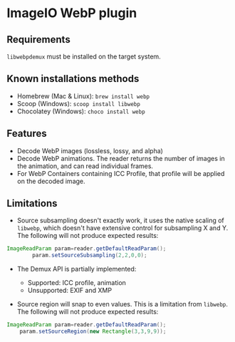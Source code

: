 # ImageIO WebP plugin

## Requirements

`libwebpdemux` must be installed on the target system.

## Known installations methods

- Homebrew (Mac & Linux): `brew install webp`
- Scoop (Windows): `scoop install libwebp`
- Chocolatey (Windows): `choco install webp`

## Features

- Decode WebP images (lossless, lossy, and alpha)
- Decode WebP animations. The reader returns the number of images in the animation, and can read individual frames.
- For WebP Containers containing ICC Profile, that profile will be applied on the decoded image.

## Limitations

- Source subsampling doesn't exactly work, it uses the native scaling of `libwebp`, which doesn't have extensive control
  for subsampling X and Y. The following will not produce expected results:

```java
ImageReadParam param=reader.getDefaultReadParam();
        param.setSourceSubsampling(2,2,0,0);
```

- The Demux API is partially implemented:
  - Supported: ICC profile, animation
  - Unsupported: EXIF and XMP

- Source region will snap to even values. This is a limitation from `libwebp`. The following will not produce expected
  results:

```java
ImageReadParam param=reader.getDefaultReadParam();
    param.setSourceRegion(new Rectangle(3,3,9,9));
```